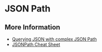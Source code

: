 # JSON Path

## More Information

- [Querying JSON with complex JSON Path](https://www.newtonsoft.com/json/help/html/QueryJsonSelectTokenJsonPath.htm)
- [JSONPath Cheat Sheet](https://lzone.de/cheat-sheet/JSONPath)
